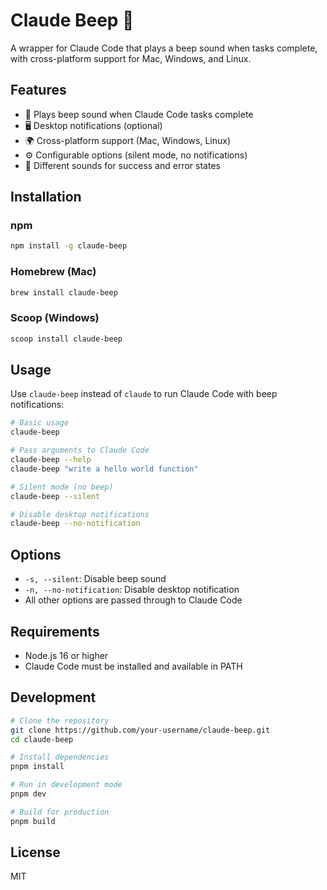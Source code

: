 # Claude Beep 🔔

A wrapper for Claude Code that plays a beep sound when tasks complete, with cross-platform support for Mac, Windows, and Linux.

## Features

- 🔔 Plays beep sound when Claude Code tasks complete
- 🖥️ Desktop notifications (optional)
- 🌍 Cross-platform support (Mac, Windows, Linux)
- ⚙️ Configurable options (silent mode, no notifications)
- 🎵 Different sounds for success and error states

## Installation

### npm
```bash
npm install -g claude-beep
```

### Homebrew (Mac)
```bash
brew install claude-beep
```

### Scoop (Windows)
```bash
scoop install claude-beep
```

## Usage

Use `claude-beep` instead of `claude` to run Claude Code with beep notifications:

```bash
# Basic usage
claude-beep

# Pass arguments to Claude Code
claude-beep --help
claude-beep "write a hello world function"

# Silent mode (no beep)
claude-beep --silent

# Disable desktop notifications
claude-beep --no-notification
```

## Options

- `-s, --silent`: Disable beep sound
- `-n, --no-notification`: Disable desktop notification
- All other options are passed through to Claude Code

## Requirements

- Node.js 16 or higher
- Claude Code must be installed and available in PATH

## Development

```bash
# Clone the repository
git clone https://github.com/your-username/claude-beep.git
cd claude-beep

# Install dependencies
pnpm install

# Run in development mode
pnpm dev

# Build for production
pnpm build
```

## License

MIT